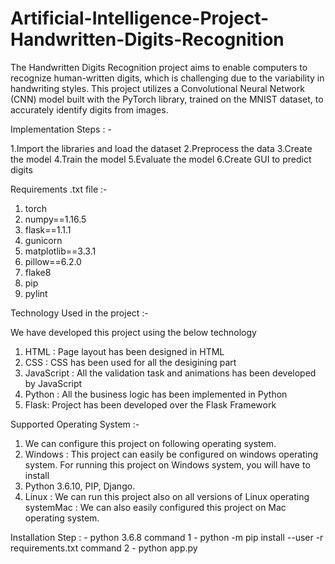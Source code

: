 # Artificial-Intelligence-Project-Handwritten-Digits-Recognition
The Handwritten Digits Recognition project aims to enable computers to recognize human-written digits, which is challenging due to the variability in handwriting styles.
This project utilizes a Convolutional Neural Network (CNN) model built with the PyTorch library, trained on the MNIST dataset, to accurately identify digits from images.

Implementation Steps : -

1.Import the libraries and load the dataset
2.Preprocess the data
3.Create the model
4.Train the model
5.Evaluate the model
6.Create GUI to predict digits

Requirements .txt file :-

1) torch
2) numpy==1.16.5
3) flask==1.1.1
4) gunicorn
5) matplotlib==3.3.1
6) pillow==6.2.0
7) flake8
8) pip
9) pylint
 

Technology Used in the project :-

We have developed this project using the below technology
1) HTML : Page layout has been designed in HTML
2) CSS : CSS has been used for all the desigining part
3) JavaScript : All the validation task and animations has been developed by JavaScript
4) Python : All the business logic has been implemented in Python
5) Flask: Project has been developed over the Flask Framework

Supported Operating System :-
1) We can configure this project on following operating system.
2) Windows : This project can easily be configured on windows operating system. For running this project on Windows system, you will have to install
3) Python 3.6.10, PIP, Django.
4) Linux : We can run this project also on all versions of Linux operating systemMac : We can also easily configured this project on Mac operating system.

Installation Step : -
python 3.6.8
command 1 - python -m pip install --user -r requirements.txt
command 2 - python app.py
